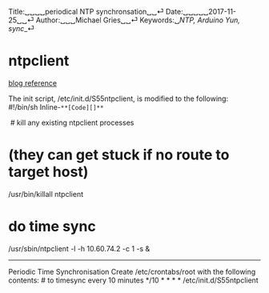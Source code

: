 Title:␣␣␣␣periodical NTP synchronsation␣␣⏎
Date:␣␣␣␣␣2017-11-25␣␣⏎
Author:␣␣␣Michael Gries␣␣⏎
Keywords:␣_NTP, Arduino Yun, sync__⏎

# ntpclient

[blog reference](http://martybugs.net/wireless/openwrt/timesync.cgi "martybugs.net")

The init script, /etc/init.d/S55ntpclient, is modified to the following:   #!/bin/sh
Inline-`**[Code][]**`

  # kill any existing ntpclient processes
  # (they can get stuck if no route to target host)
  /usr/bin/killall ntpclient

  # do time sync
  /usr/sbin/ntpclient -l -h 10.60.74.2 -c 1 -s &

---
Periodic Time Synchronisation  Create /etc/crontabs/root with the following contents:   # to timesync every 10 minutes
  */10 * * * * /etc/init.d/S55ntpclient
  
